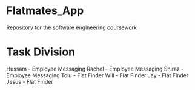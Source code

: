 # Flatmates_App
Repository for the software engineering coursework 

# Task Division
Hussam - Employee Messaging
Rachel - Employee Messaging
Shiraz - Employee Messaging
Tolu - Flat Finder
Will - Flat Finder
Jay - Flat Finder
Jesus - Flat Finder
